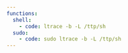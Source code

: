 ```yaml
---
functions:
  shell:
    - code: ltrace -b -L /ttp/sh
  sudo:
    - code: sudo ltrace -b -L /ttp/sh
---
```

